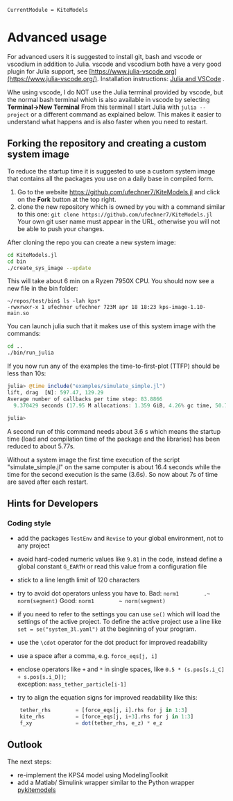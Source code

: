 ```@meta
CurrentModule = KiteModels
```
# Advanced usage
For advanced users it is suggested to install git, bash and vscode or vscodium in addition to Julia. vscode and vscodium both have a very good plugin for Julia support, see [https://www.julia-vscode.org](https://www.julia-vscode.org/).
Installation instructions: [Julia and VSCode](https://ufechner7.github.io/2024/08/09/installing-julia-with-juliaup.html) .

Whe using vscode, I do NOT use the Julia terminal provided by vscode, but the normal bash terminal which is also available in vscode by selecting **Terminal->New Terminal** From this terminal I start Julia with ```julia --project``` or a different command as explained below. This makes it easier to understand what happens and is also faster when you need to restart.

## Forking the repository and creating a custom system image
To reduce the startup time it is suggested to use a custom system image that contains all the packages you use on a daily base in compiled form.

1. Go to the website https://github.com/ufechner7/KiteModels.jl and click on the **Fork** button at the top right.
2. clone the new repository which is owned by you with a command similar to this one: ```git clone https://github.com/ufechner7/KiteModels.jl``` Your own git user name must appear in the URL, otherwise you will not be able to push your changes.

After cloning the repo you can create a new system image:
```bash
cd KiteModels.jl
cd bin
./create_sys_image --update
```
This will take about 6 min on a  Ryzen 7950X CPU. You should now see a new file in the bin folder:
```
~/repos/test/bin$ ls -lah kps*
-rwxrwxr-x 1 ufechner ufechner 723M apr 18 18:23 kps-image-1.10-main.so
```
You can launch julia such that it makes use of this system image with the commands:
```bash
cd ..
./bin/run_julia
```
If you now run any of the examples the time-to-first-plot (TTFP) should be less than 10s:
```julia
julia> @time include("examples/simulate_simple.jl")
lift, drag  [N]: 597.47, 129.29
Average number of callbacks per time step: 83.8866
  9.370429 seconds (17.95 M allocations: 1.359 GiB, 4.26% gc time, 50.76% compilation time: 26% of which was recompilation)

julia> 
```
A second run of this command needs about 3.6 s which means the startup time (load and compilation time of the package and the libraries) has been reduced to about 5.77s.

Without a system image the first time execution of the script "simulate_simple.jl" on the same computer is about 16.4 seconds
while the time for the second execution is the same (3.6s). So now about 7s of time are saved after each restart.

## Hints for Developers
### Coding style

- add the packages `TestEnv` and `Revise` to your global environment, not to any project

- avoid hard-coded numeric values like `9.81` in the code, instead define a global constant `G_EARTH` or read this value from a configuration file

- stick to a line length limit of 120 characters

- try to avoid dot operators unless you have to. 
Bad: `norm1        .~ norm(segment)`
Good: `norm1        ~ norm(segment)`

- if you need to refer to the settings you can use `se()` which will load the settings of the active project. To define the active project use a line like `set = se("system_3l.yaml")` at the beginning of your program.
- use the `\cdot` operator for the dot product for improved readability
- use a space after a comma, e.g. `force_eqs[j, i]`
- enclose operators like `+` and `*` in single spaces, like `0.5 * (s.pos[s.i_C] + s.pos[s.i_D])`;  
  exception: `mass_tether_particle[i-1]`
- try to align the equation signs for improved readability like this:
```julia
    tether_rhs        = [force_eqs[j, i].rhs for j in 1:3]
    kite_rhs          = [force_eqs[j, i+3].rhs for j in 1:3]
    f_xy              = dot(tether_rhs, e_z) * e_z
```

## Outlook

The next steps:
- re-implement the KPS4 model using ModelingToolkit
- add a Matlab/ Simulink wrapper similar to the Python wrapper [pykitemodels](https://github.com/ufechner7/pykitemodels)

